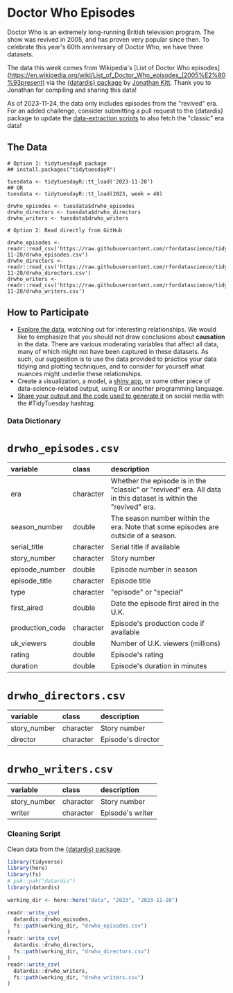 # Doctor Who Episodes

Doctor Who is an extremely long-running British television program.
The show was revived in 2005, and has proven very popular since then.
To celebrate this year's 60th anniversary of Doctor Who, we have three datasets.

The data this week comes from Wikipedia's [List of Doctor Who episodes](https://en.wikipedia.org/wiki/List_of_Doctor_Who_episodes_(2005%E2%80%93present) via the [{datardis} package](https://cran.r-project.org/package=datardis) by [Jonathan Kitt](https://github.com/KittJonathan/datardis).
Thank you to Jonathan for compiling and sharing this data!

As of 2023-11-24, the data only includes episodes from the "revived" era.
For an added challenge, consider submitting a pull request to the {datardis} package to update the [data-extraction scripts](https://github.com/KittJonathan/datardis/tree/main/misc) to also fetch the "classic" era data!

## The Data

```{r}
# Option 1: tidytuesdayR package 
## install.packages("tidytuesdayR")

tuesdata <- tidytuesdayR::tt_load('2023-11-28')
## OR
tuesdata <- tidytuesdayR::tt_load(2023, week = 48)

drwho_episodes <- tuesdata$drwho_episodes
drwho_directors <- tuesdata$drwho_directors
drwho_writers <- tuesdata$drwho_writers

# Option 2: Read directly from GitHub

drwho_episodes <- readr::read_csv('https://raw.githubusercontent.com/rfordatascience/tidytuesday/master/data/2023/2023-11-28/drwho_episodes.csv')
drwho_directors <- readr::read_csv('https://raw.githubusercontent.com/rfordatascience/tidytuesday/master/data/2023/2023-11-28/drwho_directors.csv')
drwho_writers <- readr::read_csv('https://raw.githubusercontent.com/rfordatascience/tidytuesday/master/data/2023/2023-11-28/drwho_writers.csv')
```

## How to Participate

- [Explore the data](https://r4ds.hadley.nz/), watching out for interesting relationships. We would like to emphasize that you should not draw conclusions about **causation** in the data. There are various moderating variables that affect all data, many of which might not have been captured in these datasets. As such, our suggestion is to use the data provided to practice your data tidying and plotting techniques, and to consider for yourself what nuances might underlie these relationships.
- Create a visualization, a model, a [shiny app](https://shiny.posit.co/), or some other piece of data-science-related output, using R or another programming language.
- [Share your output and the code used to generate it](../../../sharing.md) on social media with the #TidyTuesday hashtag.

### Data Dictionary

# `drwho_episodes.csv`

|variable        |class     |description     |
|:---------------|:---------|:---------------|
|era             |character |Whether the episode is in the "classic" or "revived" era. All data in this dataset is within the "revived" era.|
|season_number   |double    |The season number within the era. Note that some episodes are outside of a season.|
|serial_title    |character |Serial title if available |
|story_number    |character |Story number|
|episode_number  |double    |Episode number in season|
|episode_title   |character |Episode title|
|type            |character |"episode" or "special"|
|first_aired     |double    |Date the episode first aired in the U.K.|
|production_code |character |Episode's production code if available|
|uk_viewers      |double    |Number of U.K. viewers (millions)|
|rating          |double    |Episode's rating|
|duration        |double    |Episode's duration in minutes|

# `drwho_directors.csv`

|variable     |class     |description  |
|:------------|:---------|:------------|
|story_number |character |Story number|
|director     |character |Episode's director|

# `drwho_writers.csv`

|variable     |class     |description  |
|:------------|:---------|:------------|
|story_number |character |Story number|
|writer       |character |Episode's writer|

### Cleaning Script

Clean data from the [{datardis} package](https://github.com/KittJonathan/datardis).

``` r
library(tidyverse)
library(here)
library(fs)
# pak::pak("datardis")
library(datardis)

working_dir <- here::here("data", "2023", "2023-11-28")

readr::write_csv(
  datardis::drwho_episodes,
  fs::path(working_dir, "drwho_episodes.csv")
)
readr::write_csv(
  datardis::drwho_directors,
  fs::path(working_dir, "drwho_directors.csv")
)
readr::write_csv(
  datardis::drwho_writers,
  fs::path(working_dir, "drwho_writers.csv")
)
```

